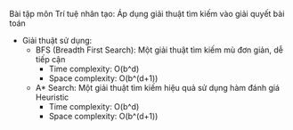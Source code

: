 Bài tập môn Trí tuệ nhân tạo: Áp dụng giải thuật tìm kiếm vào giải quyết bài toán
- Giải thuật sử dụng:
  + BFS (Breadth First Search): Một giải thuật tìm kiếm mù đơn giản, dễ tiếp cận
    + Time complexity: O(b^d)
    + Space complexity: O(b^(d+1))
  + A* Search: Một giải thuật tìm kiếm hiệu quả sử dụng hàm đánh giá Heuristic
    + Time complexity: O(b^d)
    + Space complexity: O(b^(d+1))
